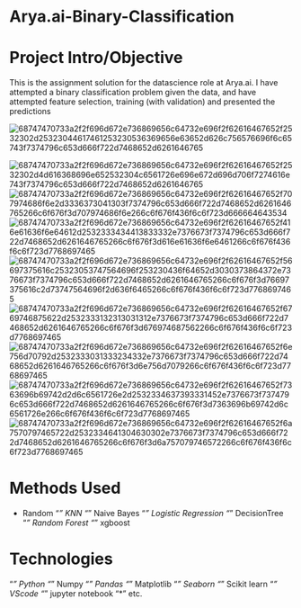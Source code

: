 # Arya.ai-Binary-Classification
# Project Intro/Objective
This is the assignment solution for the datascience role at Arya.ai. I have attempted a binary classification problem given the data, and have attempted feature selection, training (with validation) and presented the predictions

![68747470733a2f2f696d672e736869656c64732e696f2f62616467652f2532302d25323044617461253230536369656e63652d626c756576696f6c65743f7374796c653d666f722d7468652d6261646765](https://user-images.githubusercontent.com/90651409/159996519-8724164f-0bbc-4d02-97e2-0e30c4b614f5.svg)

![68747470733a2f2f696d672e736869656c64732e696f2f62616467652f2532302d4d616368696e652532304c6561726e696e672d696d706f7274616e743f7374796c653d666f722d7468652d6261646765](https://user-images.githubusercontent.com/90651409/159995349-76103402-ba54-4a6d-b32c-2599b7a2b13e.svg)
![68747470733a2f2f696d672e736869656c64732e696f2f62616467652f707974686f6e2d3336373041303f7374796c653d666f722d7468652d6261646765266c6f676f3d707974686f6e266c6f676f436f6c6f723d666664643534](https://user-images.githubusercontent.com/90651409/159995368-ce5f9f60-b6df-4e94-bb40-0edc8b3a293d.svg)![68747470733a2f2f696d672e736869656c64732e696f2f62616467652f416e61636f6e64612d2532333434413833332e7376673f7374796c653d666f722d7468652d6261646765266c6f676f3d616e61636f6e6461266c6f676f436f6c6f723d7768697465](https://user-images.githubusercontent.com/90651409/159995385-9f652a0f-1c14-4a3f-9419-0f2f0e47b111.svg)![68747470733a2f2f696d672e736869656c64732e696f2f62616467652f56697375616c25323053747564696f253230436f64652d3030373864372e7376673f7374796c653d666f722d7468652d6261646765266c6f676f3d76697375616c2d73747564696f2d636f6465266c6f676f436f6c6f723d7768697465](https://user-images.githubusercontent.com/90651409/159995405-cfc4aa66-59d4-45d1-9667-a4391c7f850e.svg)![68747470733a2f2f696d672e736869656c64732e696f2f62616467652f6769746875622d2532333132313031312e7376673f7374796c653d666f722d7468652d6261646765266c6f676f3d676974687562266c6f676f436f6c6f723d7768697465](https://user-images.githubusercontent.com/90651409/159995435-67da3168-897d-4405-99c6-6badcc545368.svg)
![68747470733a2f2f696d672e736869656c64732e696f2f62616467652f6e756d70792d2532333031333234332e7376673f7374796c653d666f722d7468652d6261646765266c6f676f3d6e756d7079266c6f676f436f6c6f723d7768697465](https://user-images.githubusercontent.com/90651409/159995453-525c88e5-47d8-422b-bc66-fdf5ef7dafaf.svg)![68747470733a2f2f696d672e736869656c64732e696f2f62616467652f7363696b69742d2d6c6561726e2d2532334637393331452e7376673f7374796c653d666f722d7468652d6261646765266c6f676f3d7363696b69742d6c6561726e266c6f676f436f6c6f723d7768697465](https://user-images.githubusercontent.com/90651409/159995493-69c8d22b-2aa6-4493-a711-d709663f2b88.svg)
![68747470733a2f2f696d672e736869656c64732e696f2f62616467652f6a7570797465722d2532334641304630302e7376673f7374796c653d666f722d7468652d6261646765266c6f676f3d6a757079746572266c6f676f436f6c6f723d7768697465](https://user-images.githubusercontent.com/90651409/159995520-7572ceeb-8081-4703-b510-35e807a69a7f.svg)
# Methods Used
* Random
“*” KNN
“*” Naive Bayes
“*” Logistic Regression
“*” DecisionTree
“*” Random Forest
“*” xgboost
# Technologies
“*” Python
“*” Numpy
“*” Pandas
“*” Matplotlib
“*” Seaborn
“*” Scikit learn
“*” VScode
“*” jupyter notebook
“*” etc.
